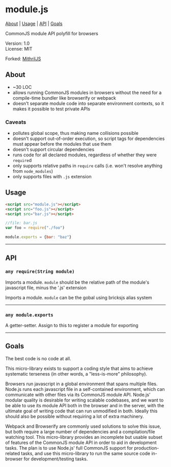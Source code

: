 # module.js

[About](#about) | [Usage](#usage) | [API](#api) | [Goals](#goals)

CommonJS module API polyfill for browsers

Version: 1.0  
License: MIT

Forked: [MithrilJS](https://www.mithriljs.org)

## About

- ~30 LOC
- allows running CommonJS modules in browsers without the need for a compile-time bundler like browserify or webpack
- doesn't separate module code into separate environment contexts, so it makes it possible to test private APIs

### Caveats

- pollutes global scope, thus making name collisions possible
- doesn't support out-of-order execution, so script tags for dependencies must appear before the modules that use them
- doesn't support circular dependencies
- runs code for all declared modules, regardless of whether they were `require`d
- only supports relative paths in `require` calls (i.e. won't resolve anything from `node_modules`)
- only supports files with `.js` extension

## Usage

```html
<script src="module.js"></script>
<script src="foo.js"></script>
<script src="bar.js"></script>
```

```javascript
//file: bar.js
var foo = require("./foo")

module.exports = {bar: "baz"}
```

---

## API

### `any require(String module)`

Imports a module. `module` should be the relative path of the module's javascript file, minus the '.js' extension

Imports a module. `module` can be the gobal using bricksjs alias system

---

### `any module.exports`

A getter-setter. Assign to this to register a module for exporting

---

## Goals

The best code is no code at all.

This micro-library exists to support a coding style that aims to achieve systematic terseness (in other words, a "less-is-more" philosophy).

Browsers run javascript in a global environment that spans multiple files. Node.js runs each javascript file in a self-contained environment, which can communicate with other files via its CommonJS module API. Node.js' modular quality is desirable for writing scalable codebases, and we want to be able to use its module API both in the browser and in the server, with the ultimate goal of writing code that can run unmodified in both. Ideally this should also be possible without requiring a lot of extra machinery.

Webpack and Browserify are commonly used solutions to solve this issue, but both require a large number of dependencies and a compilation/file watching tool. This micro-library provides an incomplete but usable subset of features of the CommonJS module API in order to aid in development tasks. The plan is to use Node.js' full CommonJS support for production-related tasks, and use this micro-library to run the same source code in-browser for development/testing tasks.
